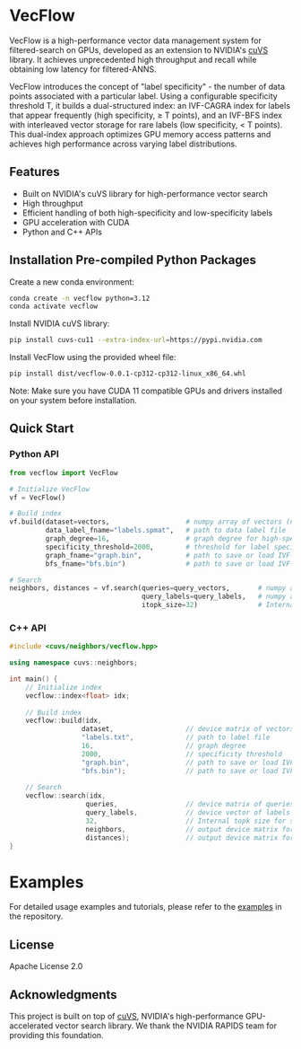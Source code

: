 # VecFlow

VecFlow is a high-performance vector data management system for filtered-search on GPUs, developed as an extension to NVIDIA's [cuVS](https://github.com/rapidsai/cuvs) library. It achieves unprecedented high throughput and recall while obtaining low latency for filtered-ANNS.

VecFlow introduces the concept of "label specificity" - the number of data points associated with a particular label. Using a configurable specificity threshold T, it builds a dual-structured index: an IVF-CAGRA index for labels that appear frequently (high specificity, ≥ T points), and an IVF-BFS index with interleaved vector storage for rare labels (low specificity, < T points). This dual-index approach optimizes GPU memory access patterns and achieves high performance across varying label distributions.

## Features

- Built on NVIDIA's cuVS library for high-performance vector search
- High throughput
- Efficient handling of both high-specificity and low-specificity labels
- GPU acceleration with CUDA
- Python and C++ APIs

## Installation Pre-compiled Python Packages 

Create a new conda environment:

```bash
conda create -n vecflow python=3.12
conda activate vecflow
```

Install NVIDIA cuVS library:

```bash
pip install cuvs-cu11 --extra-index-url=https://pypi.nvidia.com
```

Install VecFlow using the provided wheel file:

```bash
pip install dist/vecflow-0.0.1-cp312-cp312-linux_x86_64.whl
```

Note: Make sure you have CUDA 11 compatible GPUs and drivers installed on your system before installation.

## Quick Start

### Python API

```python
from vecflow import VecFlow 

# Initialize VecFlow
vf = VecFlow()

# Build index
vf.build(dataset=vectors,                   # numpy array of vectors (n_vectors x dim)
         data_label_fname="labels.spmat", 	# path to data label file
         graph_degree=16,                   # graph degree for high-specificity labels
         specificity_threshold=2000,        # threshold for label specificity
         graph_fname="graph.bin",           # path to save or load IVF-CAGRA graph
         bfs_fname="bfs.bin")               # path to save or load IVF-BFS index

# Search
neighbors, distances = vf.search(queries=query_vectors,       # numpy array of query vectors
                                 query_labels=query_labels,   # numpy array of query labels
                                 itopk_size=32)               # Internal topk size for search (higher values increase accuracy but reduce throughput)
```

### C++ API

```cpp
#include <cuvs/neighbors/vecflow.hpp>

using namespace cuvs::neighbors;

int main() {
    // Initialize index
    vecflow::index<float> idx;
    
    // Build index
    vecflow::build(idx,
                  dataset,                  // device matrix of vectors
                  "labels.txt",             // path to label file
                  16,                       // graph degree
                  2000,                     // specificity threshold
                  "graph.bin",              // path to save or load IVF-CAGRA graph
                  "bfs.bin");               // path to save or load IVF-BFS index
    
    // Search
    vecflow::search(idx,
                   queries,                 // device matrix of queries
                   query_labels,            // device vector of labels
                   32,                      // Internal topk size for search (higher values increase accuracy but reduce throughput)
                   neighbors,               // output device matrix for neighbors
                   distances);              // output device matrix for distances
}
```

# Examples

For detailed usage examples and tutorials, please refer to the [examples](examples/README.md) in the repository.

## License

Apache License 2.0

## Acknowledgments

This project is built on top of [cuVS](https://github.com/rapidsai/cuvs), NVIDIA's high-performance GPU-accelerated vector search library. We thank the NVIDIA RAPIDS team for providing this foundation.